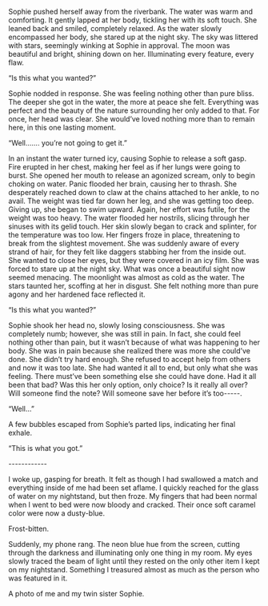  Sophie pushed herself away from the riverbank. The water was warm and comforting. It gently lapped at her body, tickling her with its soft touch. She leaned back and smiled, completely relaxed. As the water slowly encompassed her body, she stared up at the night sky. The sky was littered with stars, seemingly winking at Sophie in approval. The moon was beautiful and bright, shining down on her. Illuminating every feature, every flaw.

“Is this what you wanted?”

Sophie nodded in response. She was feeling nothing other than pure bliss. The deeper she got in the water, the more at peace she felt. Everything was perfect and the beauty of the nature surrounding her only added to that. For once, her head was clear. She would’ve loved nothing more than to remain here, in this one lasting moment.

“Well....... you’re not going to get it.”

In an instant the water turned icy, causing Sophie to release a soft gasp. Fire erupted in her chest, making her feel as if her lungs were going to burst. She opened her mouth to release an agonized scream, only to begin choking on water. Panic flooded her brain, causing her to thrash. She desperately reached down to claw at the chains attached to her ankle, to no avail. The weight was tied far down her leg, and she was getting too deep. Giving up, she began to swim upward. Again, her effort was futile, for the weight was too heavy. The water flooded her nostrils, slicing through her sinuses with its gelid touch. Her skin slowly began to crack and splinter, for the temperature was too low. Her fingers froze in place, threatening to break from the slightest movement. She was suddenly aware of every strand of hair, for they felt like daggers stabbing her from the inside out. She wanted to close her eyes, but they were covered in an icy film. She was forced to stare up at the night sky. What was once a beautiful sight now seemed menacing. The moonlight was almost as cold as the water. The stars taunted her, scoffing at her in disgust. She felt nothing more than pure agony and her hardened face reflected it.

“Is this what you wanted?”

Sophie shook her head no, slowly losing consciousness. She was completely numb; however, she was still in pain. In fact, she could feel nothing other than pain, but it wasn’t because of what was happening to her body. She was in pain because she realized there was more she could’ve done. She didn’t try hard enough. She refused to accept help from others and now it was too late. She had wanted it all to end, but only what she was feeling. There must’ve been something else she could have done. Had it all been that bad? Was this her only option, only choice? Is it really all over? Will someone find the note? Will someone save her before it’s too-----.

“Well…”

A few bubbles escaped from Sophie’s parted lips, indicating her final exhale.

“This is what you got.”

\------------

I woke up, gasping for breath. It felt as though I had swallowed a match and everything inside of me had been set aflame. I quickly reached for the glass of water on my nightstand, but then froze. My fingers that had been normal when I went to bed were now bloody and cracked. Their once soft caramel color were now a dusty-blue.

Frost-bitten.

Suddenly, my phone rang. The neon blue hue from the screen, cutting through the darkness and illuminating only one thing in my room. My eyes slowly traced the beam of light until they rested on the only other item I kept on my nightstand. Something I treasured almost as much as the person who was featured in it.

A photo of me and my twin sister Sophie.